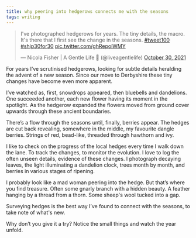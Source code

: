 ```yaml
---
title: why peering into hedgerows connects me with the seasons
tags: writing
---
```


<blockquote class="twitter-tweet"><p lang="en" dir="ltr">I&#39;ve photographed hedgerows for years. The tiny details, the macro. It&#39;s there that I first see the change in the seasons. <a href="https://twitter.com/hashtag/tweet100?src=hash&amp;ref_src=twsrc%5Etfw">#tweet100</a> <a href="https://twitter.com/hashtag/ship30for30?src=hash&amp;ref_src=twsrc%5Etfw">#ship30for30</a> <a href="https://t.co/ghRepoiWMY">pic.twitter.com/ghRepoiWMY</a></p>&mdash; Nicola Fisher | A Gentle Life 🚢 (@liveagentlelife) <a href="https://twitter.com/liveagentlelife/status/1454553589045727236?ref_src=twsrc%5Etfw">October 30, 2021</a></blockquote> <script async src="https://platform.twitter.com/widgets.js" charset="utf-8"></script>

For years I’ve scrutinised hedgerows, looking for subtle details heralding the advent of a new season. Since our move to Derbyshire these tiny changes have become even more apparent.

I’ve watched as, first, snowdrops appeared, then bluebells and dandelions. One succeeded another, each new flower having its moment in the spotlight. As the hedgerow expanded the flowers moved from ground cover upwards through these ancient boundaries.

There’s a flow through the seasons until, finally, berries appear. The hedges are cut back revealing, somewhere in the middle, my favourite dangle berries. Strings of red, bead-like, threaded through hawthorn and ivy.

I like to check on the progress of the local hedges every time I walk down the lane. To track the changes, to monitor the evolution. I love to log the often unseen details, evidence of these changes. I photograph decaying leaves, the light illuminating a dandelion clock, trees month by month, and berries in various stages of ripening.

I probably look like a mad woman peering into the hedge. But that’s where you find treasure. Often some gnarly branch with a hidden beauty. A feather hanging by a thread from a thorn. Some sheep's wool tucked into a gap.

Surveying hedges is the best way I’ve found to connect with the seasons, to take note of what's new.

Why don’t you give it a try? Notice the small things and watch the year unfold.

